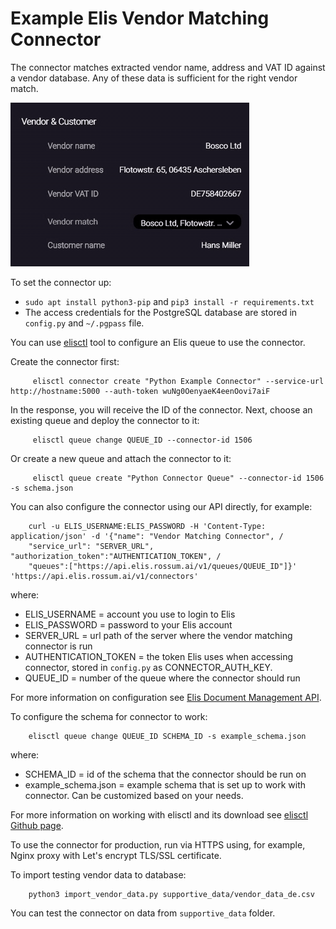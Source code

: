 # Example Elis Vendor Matching Connector

The connector matches extracted vendor name, address and VAT ID against a vendor database. 
Any of these data is sufficient for the right vendor match.

![Vendor Matching Connector](vendor_matching_connector.gif)

To set the connector up:

  * `sudo apt install python3-pip` and `pip3 install -r requirements.txt`
  * The access credentials for the PostgreSQL database are stored in `config.py` and `~/.pgpass` file.

You can use [elisctl](https://github.com/rossumai/elisctl) tool to configure an Elis queue to use the connector.

Create the connector first:

```
	 elisctl connector create "Python Example Connector" --service-url http://hostname:5000 --auth-token wuNg0OenyaeK4eenOovi7aiF
```

In the response, you will receive the ID of the connector. Next, choose an existing queue and deploy the connector to it:

```
	 elisctl queue change QUEUE_ID --connector-id 1506
```

Or create a new queue and attach the connector to it:

```
	 elisctl queue create "Python Connector Queue" --connector-id 1506 -s schema.json
```

You can also configure the connector using our API directly, for example:

```
	curl -u ELIS_USERNAME:ELIS_PASSWORD -H 'Content-Type: application/json' -d '{"name": "Vendor Matching Connector", /
	"service_url": "SERVER_URL", "authorization_token":"AUTHENTICATION_TOKEN", /
	"queues":["https://api.elis.rossum.ai/v1/queues/QUEUE_ID"]}' 'https://api.elis.rossum.ai/v1/connectors'
```
where:
  * ELIS_USERNAME = account you use to login to Elis
  * ELIS_PASSWORD = password to your Elis account
  * SERVER_URL = url path of the server where the vendor matching connector is run
  * AUTHENTICATION_TOKEN = the token Elis uses when accessing connector, stored in `config.py` as CONNECTOR_AUTH_KEY.
  * QUEUE_ID = number of the queue where the connector should run

For more information on configuration see 
<a href="https://api.elis.rossum.ai/docs/#overview">Elis Document Management API</a>.

To configure the schema for connector to work:
```
	elisctl queue change QUEUE_ID SCHEMA_ID -s example_schema.json
```

where:
  * SCHEMA_ID = id of the schema that the connector should be run on
  * example_schema.json = example schema that is set up to work with connector. Can be customized based on your needs.

For more information on working with elisctl and its download see 
<a href="https://github.com/rossumai/elisctl">elisctl Github page</a>.

To use the connector for production, run via HTTPS using, for example, Nginx proxy with Let's encrypt 
TLS/SSL certificate. 

To import testing vendor data to database:
```
    python3 import_vendor_data.py supportive_data/vendor_data_de.csv
```

You can test the connector on data from `supportive_data` folder.
